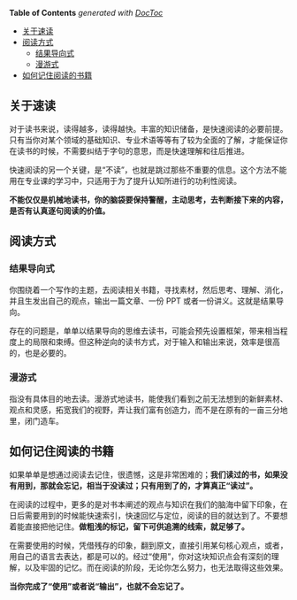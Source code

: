 <!-- START doctoc generated TOC please keep comment here to allow auto update -->
<!-- DON'T EDIT THIS SECTION, INSTEAD RE-RUN doctoc TO UPDATE -->
**Table of Contents**  *generated with [DocToc](https://github.com/thlorenz/doctoc)*

- [关于速读](#%E5%85%B3%E4%BA%8E%E9%80%9F%E8%AF%BB)
- [阅读方式](#%E9%98%85%E8%AF%BB%E6%96%B9%E5%BC%8F)
  - [结果导向式](#%E7%BB%93%E6%9E%9C%E5%AF%BC%E5%90%91%E5%BC%8F)
  - [漫游式](#%E6%BC%AB%E6%B8%B8%E5%BC%8F)
- [如何记住阅读的书籍](#%E5%A6%82%E4%BD%95%E8%AE%B0%E4%BD%8F%E9%98%85%E8%AF%BB%E7%9A%84%E4%B9%A6%E7%B1%8D)

<!-- END doctoc generated TOC please keep comment here to allow auto update -->

## 关于速读

对于读书来说，读得越多，读得越快。丰富的知识储备，是快速阅读的必要前提。只有当你对某个领域的基础知识、专业术语等等有了较为全面的了解，才能保证你在读书的时候，不需要纠结于字句的意思，而是快速理解和往后推进。

快速阅读的另一个关键，是“不读”，也就是跳过那些不重要的信息。这个方法不能用在专业课的学习中，只适用于为了提升认知所进行的功利性阅读。

**不能仅仅是机械地读书，你的脑袋要保持警醒，主动思考，去判断接下来的内容，是否有认真逐句阅读的价值。**

## 阅读方式

### 结果导向式

你围绕着一个写作的主题，去阅读相关书籍，寻找素材，然后思考、理解、消化，并且生发出自己的观点，输出一篇文章、一份 PPT 或者一份讲义。这就是结果导向。

存在的问题是，单单以结果导向的思维去读书，可能会预先设置框架，带来相当程度上的局限和束缚。但这种逆向的读书方式，对于输入和输出来说，效率是很高的，也是必要的。

### 漫游式

指没有具体目的地去读。漫游式地读书，能使我们看到之前无法想到的新鲜素材、观点和灵感，拓宽我们的视野，弄让我们富有创造力，而不是在原有的一亩三分地里，闭门造车。

## 如何记住阅读的书籍

如果单单是想通过阅读去记住，很遗憾，这是非常困难的；**我们读过的书，如果没有用到，那就会忘记，相当于没读过；只有用到了的，才算真正“读过”。**

在阅读的过程中，更多的是对书本阐述的观点与知识在我们的脑海中留下印象，在日后需要用到的时候能快速索引，快速回忆与定位，阅读的目的就达到了。不要想着能直接把他记住。**做粗浅的标记，留下可供追溯的线索，就足够了。**

在需要使用的时候，凭借残存的印象，翻到原文，直接引用某句核心观点，或者，用自己的语言去表达，都是可以的。经过“使用”，你对这块知识点会有深刻的理解，以及牢固的记忆。而在阅读的阶段，无论你怎么努力，也无法取得这些效果。

**当你完成了“使用”或者说“输出”，也就不会忘记了。**
